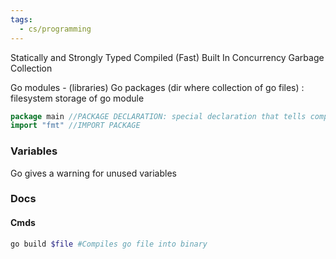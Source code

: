 ```yaml
---
tags:
  - cs/programming
---
```

Statically and Strongly Typed
Compiled (Fast)
Built In Concurrency
Garbage Collection

Go modules - (libraries)
Go packages (dir where collection of go files) : filesystem storage of go module

```go title:"Working with packages"
package main //PACKAGE DECLARATION: special declaration that tells compiler to look for entrypoint "main" in the file
import "fmt" //IMPORT PACKAGE
```

### Variables

Go gives a warning for unused variables

### Docs

#### Cmds

```sh title:"Package Manager Commands"
go build $file #Compiles go file into binary
```




